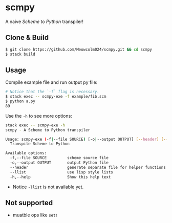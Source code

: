 # scmpy

A naive *Scheme* to *Python* transpiler!

## Clone & Build

``` sh
$ git clone https://github.com/Meowcolm024/scmpy.git && cd scmpy
$ stack build
```

## Usage

Compile example file and run output py file:

``` sh
# Notice that the `-f` flag is necessary.
$ stack exec -- scmpy-exe -f example/fib.scm
$ python a.py
89
```

Use the `-h` to see more options:

``` sh
stack exec -- scmpy-exe -h                                                                                        Meowcolm
scmpy - A Scheme to Python transpiler

Usage: scmpy-exe (-f|--file SOURCE) [-o|--output OUTPUT] [--header] [--llist]
  Transpile Scheme to Python

Available options:
  -f,--file SOURCE         scheme source file
  -o,--output OUTPUT       output Python file
  --header                 generate separate file for helper functions
  --llist                  use lisp style lists
  -h,--help                Show this help text
```

- Notice `-llist` is not available yet.

## Not supported

- muatble ops like `set!`
